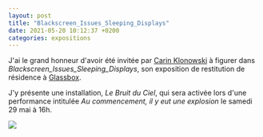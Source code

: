 ```yaml
---
layout: post
title: "Blackscreen_Issues_Sleeping_Displays"
date: 2021-05-20 10:12:37 +0200
categories: expositions
---
```


J'ai le grand honneur d'avoir été invitée par [Carin Klonowski](carineklonowski.net) à figurer dans *Blackscreen_Issues_Sleeping_Displays*, son exposition de restitution de résidence à [Glassbox](http://www.glassbox.fr/2021/carin-klonowski).

J'y présente une installation, *Le Bruit du Ciel*, qui sera activée lors d'une performance intitulée *Au commencement, il y eut une explosion* le samedi 29 mai à 16h.

<img class="photopost" src="{{site.baseurl}}/imgs/lbdc.gif" onmouseover="this.src='{{site.baseurl}}/imgs/lbdc.jpg'" onmouseout="this.src='{{site.baseurl}}/imgs/lbdc.gif'" />
